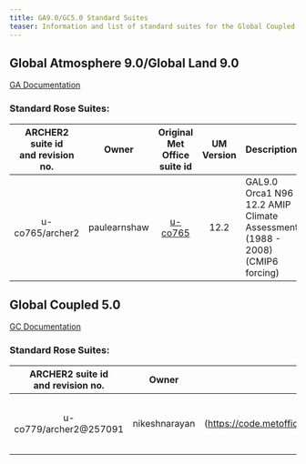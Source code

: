 ```yaml
---
title: GA9.0/GC5.0 Standard Suites
teaser: Information and list of standard suites for the Global Coupled model configuration GC5.0(GC5) and its components (Global Atmosphere 9 (GA9), Global Land 9 (GL9), Global Ocean 9 (GOSI9) and SI3 (SI3_4.0.4)).
---
```


## Global Atmosphere 9.0/Global Land 9.0

[GA Documentation](https://code.metoffice.gov.uk/trac/gmed/wiki/GADocumentation/GAL9)
### Standard Rose Suites:

| ARCHER2 suite id <br> and revision no. | Owner | Original Met Office <br> suite id | UM Version | Description |
| :------: | :------: | :------: | :------: | :------ | 
| u-co765/archer2 | paulearnshaw | [u-co765](https://code.metoffice.gov.uk/trac/gmed/wiki/Assessment/GADocumentation/GAJobs/u-co765) | 12.2 | GAL9.0 Orca1 N96 12.2 AMIP Climate Assessment (1988 - 2008) (CMIP6 forcing) |


## Global Coupled 5.0

[GC Documentation](https://code.metoffice.gov.uk/trac/gmed/wiki/GCDev/GCDocumentation)

### Standard Rose Suites:

| ARCHER2 suite id <br> and revision no. | Owner | Original Met Office <br> suite id | UM Version | Description |
| :------: | :------: | :------: | :------: | :------ |
| u-co779/archer2@257091 | nikeshnarayan | [u-cco779](https://code.metoffice.gov.uk/trac/gmed/wiki/GCDev/GCDocumentation/u-co779| | GC5 N216 ORCA025 YR2000 present day control run |
